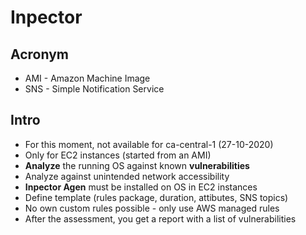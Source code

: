# Inpector

## Acronym
* AMI - Amazon Machine Image
* SNS - Simple Notification Service

## Intro
* For this moment, not available for ca-central-1 (27-10-2020)
* Only for EC2 instances (started from an AMI)
* **Analyze** the running OS against known **vulnerabilities**
* Analyze against unintended network accessibility
* **Inpector Agen** must be installed on OS in EC2 instances
* Define template (rules package, duration, attibutes, SNS topics)
* No own custom rules possible - only use AWS managed rules
* After the assessment, you get a report with a list of vulnerabilities
